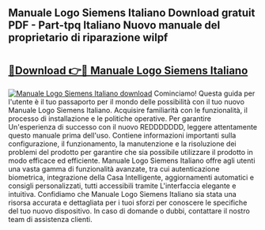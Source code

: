 ## Manuale Logo Siemens Italiano Download gratuit PDF - Part-tpq Italiano Nuovo manuale del proprietario di riparazione wilpf

# <h2><a href="http://dfadfi.blite.top/?on=Manuale+Logo+Siemens+Italiano">🔗Download 👉🔴 Manuale Logo Siemens Italiano</a></h2>

[![Manuale Logo Siemens Italiano download](https://i.imgur.com/lujVjoI.png)](http://dfadfi.blite.top/?on=Manuale+Logo+Siemens+Italiano)
Cominciamo! Questa guida per l'utente è il tuo passaporto per il mondo delle possibilità con il tuo nuovo Manuale Logo Siemens Italiano. Acquisire familiarità con le funzionalità, il processo di installazione e le politiche operative. Per garantire Un'esperienza di successo con il nuovo REDDDDDDD, leggere attentamente questo manuale prima dell'uso. Contiene informazioni importanti sulla configurazione, il funzionamento, la manutenzione e la risoluzione dei problemi del prodotto per garantire che sia possibile utilizzare il prodotto in modo efficace ed efficiente. Manuale Logo Siemens Italiano offre agli utenti una vasta gamma di funzionalità avanzate, tra cui autenticazione biometrica, integrazione della Casa Intelligente, aggiornamenti automatici e consigli personalizzati, tutti accessibili tramite L'interfaccia elegante e intuitiva. Confidiamo che Manuale Logo Siemens Italiano sia stata una risorsa accurata e dettagliata per i tuoi sforzi per conoscere le specifiche del tuo nuovo dispositivo. In caso di domande o dubbi, contattare il nostro team di assistenza clienti.
